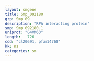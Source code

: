 ```yaml
---
layout: smgene
title: Smp_092180
grp: Smp_09
description: "RPA interacting protein"
smp: Smp_092180.1
uniprot: "G4VM63"
length:   726
cdd: "cl20691, pfam14768"
kk: ns
categories: sm
---
```

